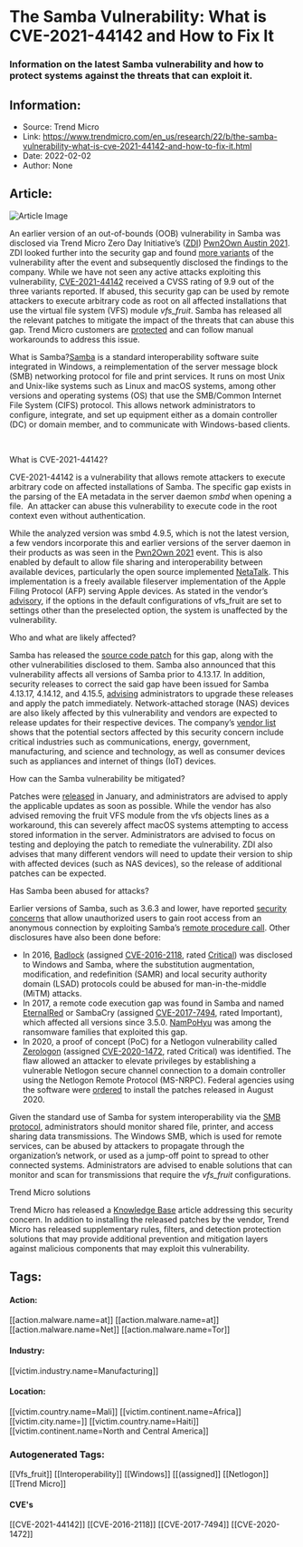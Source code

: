 # The Samba Vulnerability: What is CVE-2021-44142 and How to Fix It
### Information on the latest Samba vulnerability and how to protect systems against the threats that can exploit it.

## Information:
+ Source: Trend Micro
+ Link: https://www.trendmicro.com/en_us/research/22/b/the-samba-vulnerability-what-is-cve-2021-44142-and-how-to-fix-it.html
+ Date: 2022-02-02
+ Author: None


## Article:
![Article Image](https://www.trendmicro.com/content/dam/trendmicro/global/en/research/22/b/the-samba-vulnerability-what-is-cve-2021-44142-and-how-to-fix-it/cover-samba-cve-2021-44142-critical-how-to-fix.jpg)





An earlier version of an out-of-bounds (OOB) vulnerability in Samba was disclosed via Trend Micro Zero Day Initiative’s ([ZDI](https://www.zerodayinitiative.com/)) [Pwn2Own Austin 2021](https://www.zerodayinitiative.com/blog/2021/11/1/pwn2ownaustin). ZDI looked further into the security gap and found [more variants](https://www.zerodayinitiative.com/blog/2022/2/1/cve-2021-44142-details-on-a-samba-code-execution-bug-demonstrated-at-pwn2own-austin) of the vulnerability after the event and subsequently disclosed the findings to the company. While we have not seen any active attacks exploiting this vulnerability, [CVE-2021-44142](https://cve.mitre.org/cgi-bin/cvename.cgi?name=CVE-2021-44142) received a CVSS rating of 9.9 out of the three variants reported. If abused, this security gap can be used by remote attackers to execute arbitrary code as root on all affected installations that use the virtual file system (VFS) module *vfs\_fruit*. Samba has released all the relevant patches to mitigate the impact of the threats that can abuse this gap. Trend Micro customers are [protected](https://success.trendmicro.com/solution/000290434) and can follow manual workarounds to address this issue.


What is Samba?[Samba](https://www.samba.org/samba/what_is_samba.html) is a standard interoperability software suite integrated in Windows, a reimplementation of the server message block (SMB) networking protocol for file and print services. It runs on most Unix and Unix-like systems such as Linux and macOS systems, among other versions and operating systems (OS) that use the SMB/Common Internet File System (CIFS) protocol. This allows network administrators to configure, integrate, and set up equipment either as a domain controller (DC) or domain member, and to communicate with Windows-based clients.


 


What is CVE-2021-44142?


CVE-2021-44142 is a vulnerability that allows remote attackers to execute arbitrary code on affected installations of Samba. The specific gap exists in the parsing of the EA metadata in the server daemon *smbd* when opening a file.  An attacker can abuse this vulnerability to execute code in the root context even without authentication.


While the analyzed version was smbd 4.9.5, which is not the latest version, a few vendors incorporate this and earlier versions of the server daemon in their products as was seen in the [Pwn2Own 2021](https://www.zerodayinitiative.com/blog/2022/2/1/cve-2021-44142-details-on-a-samba-code-execution-bug-demonstrated-at-pwn2own-austin) event. This is also enabled by default to allow file sharing and interoperability between available devices, particularly the open source implemented [NetaTalk](http://netatalk.sourceforge.net/). This implementation is a freely available fileserver implementation of the Apple Filing Protocol (AFP) serving Apple devices. As stated in the vendor’s [advisory](https://www.samba.org/samba/security/CVE-2021-44142.html), if the options in the default configurations of vfs\_fruit are set to settings other than the preselected option, the system is unaffected by the vulnerability.


Who and what are likely affected?


Samba has released the [source code patch](https://www.samba.org/samba/history/security.html) for this gap, along with the other vulnerabilities disclosed to them. Samba also announced that this vulnerability affects all versions of Samba prior to 4.13.17. In addition, security releases to correct the said gap have been issued for Samba 4.13.17, 4.14.12, and 4.15.5, [advising](https://www.samba.org/samba/security/CVE-2021-44142.html) administrators to upgrade these releases and apply the patch immediately. Network-attached storage (NAS) devices are also likely affected by this vulnerability and vendors are expected to release updates for their respective devices. The company’s [vendor list](https://www.samba.org/samba/vendors/) shows that the potential sectors affected by this security concern include critical industries such as communications, energy, government, manufacturing, and science and technology, as well as consumer devices such as appliances and internet of things (IoT) devices.


How can the Samba vulnerability be mitigated?


Patches were [released](https://www.samba.org/samba/history/security.html) in January, and administrators are advised to apply the applicable updates as soon as possible. While the vendor has also advised removing the fruit VFS module from the vfs objects lines as a workaround, this can severely affect macOS systems attempting to access stored information in the server. Administrators are advised to focus on testing and deploying the patch to remediate the vulnerability. ZDI also advises that many different vendors will need to update their version to ship with affected devices (such as NAS devices), so the release of additional patches can be expected.


Has Samba been abused for attacks?


Earlier versions of Samba, such as 3.6.3 and lower, have reported [security concerns](https://www.samba.org/samba/security/CVE-2012-1182) that allow unauthorized users to gain root access from an anonymous connection by exploiting Samba’s [remote procedure call](https://www.geeksforgeeks.org/remote-procedure-call-rpc-in-operating-system/). Other disclosures have also been done before:


* In 2016, [Badlock](https://www.trendmicro.com/en_us/research/16/d/how-bad-is-badlock.html) (assigned [CVE-2016-2118](https://www.cve.org/CVERecord?id=CVE-2016-2118), rated [Critical](https://access.redhat.com/errata/RHSA-2016:0612.html)) was disclosed to Windows and Samba, where the substitution augmentation, modification, and redefinition (SAMR) and local security authority domain (LSAD) protocols could be abused for man-in-the-middle (MiTM) attacks.
* In 2017, a remote code execution gap was found in Samba and named [EternalRed](https://securelist.com/sambacry-is-coming/78674/) or SambaCry (assigned [CVE-2017-7494](https://cve.mitre.org/cgi-bin/cvename.cgi?name=cve-2017-7494), rated Important), which affected all versions since 3.5.0. [NamPoHyu](https://www.trendmicro.com/vinfo/us/security/news/cybercrime-and-digital-threats/nampohyu-aka-megalocker-virus-ransomware-found-remotely-encrypting-samba-servers) was among the ransomware families that exploited this gap.
* In 2020, a proof of concept (PoC) for a Netlogon vulnerability called [Zerologon](https://www.trendmicro.com/en_ph/what-is/zerologon.html) (assigned [CVE-2020-1472](https://cve.mitre.org/cgi-bin/cvename.cgi?name=CVE-2020-1472), rated Critical) was identified. The flaw allowed an attacker to elevate privileges by establishing a vulnerable Netlogon secure channel connection to a domain controller using the Netlogon Remote Protocol (MS-NRPC). Federal agencies using the software were [ordered](https://cyber.dhs.gov/ed/20-04/) to install the patches released in August 2020.


Given the standard use of Samba for system interoperability via the [SMB protocol](https://docs.trendmicro.com/all/ent/officescan/v10.6/en-us/osce_10.6_sp3_olh/dac_channels_network_smb.html), administrators should monitor shared file, printer, and access sharing data transmissions. The Windows SMB, which is used for remote services, can be abused by attackers to propagate through the organization’s network, or used as a jump-off point to spread to other connected systems. Administrators are advised to enable solutions that can monitor and scan for transmissions that require the *vfs\_fruit* configurations.


Trend Micro solutions


Trend Micro has released a [Knowledge Base](https://success.trendmicro.com/solution/000290434) article addressing this security concern. In addition to installing the released patches by the vendor, Trend Micro has released supplementary rules, filters, and detection protection solutions that may provide additional prevention and mitigation layers against malicious components that may exploit this vulnerability.









## Tags:

#### Action:
[[action.malware.name=at]] [[action.malware.name=at]] [[action.malware.name=Net]] [[action.malware.name=Tor]]

#### Industry:
[[victim.industry.name=Manufacturing]]

#### Location:
[[victim.country.name=Mali]] [[victim.continent.name=Africa]] [[victim.city.name=]] [[victim.country.name=Haiti]] [[victim.continent.name=North and Central America]]

### Autogenerated Tags:
[[Vfs_fruit]] [[Interoperability]] [[Windows]] [[(assigned]] [[Netlogon]] [[Trend Micro]]
#### CVE's
[[CVE-2021-44142]] [[CVE-2016-2118]] [[CVE-2017-7494]] [[CVE-2020-1472]]

